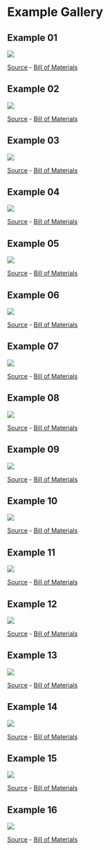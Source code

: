 # Example Gallery

## Example 01
![](ex01.png)

[Source](ex01.yml) - [Bill of Materials](ex01.bom.tsv)


## Example 02
![](ex02.png)

[Source](ex02.yml) - [Bill of Materials](ex02.bom.tsv)


## Example 03
![](ex03.png)

[Source](ex03.yml) - [Bill of Materials](ex03.bom.tsv)


## Example 04
![](ex04.png)

[Source](ex04.yml) - [Bill of Materials](ex04.bom.tsv)


## Example 05
![](ex05.png)

[Source](ex05.yml) - [Bill of Materials](ex05.bom.tsv)


## Example 06
![](ex06.png)

[Source](ex06.yml) - [Bill of Materials](ex06.bom.tsv)


## Example 07
![](ex07.png)

[Source](ex07.yml) - [Bill of Materials](ex07.bom.tsv)


## Example 08
![](ex08.png)

[Source](ex08.yml) - [Bill of Materials](ex08.bom.tsv)


## Example 09
![](ex09.png)

[Source](ex09.yml) - [Bill of Materials](ex09.bom.tsv)


## Example 10
![](ex10.png)

[Source](ex10.yml) - [Bill of Materials](ex10.bom.tsv)


## Example 11
![](ex11.png)

[Source](ex11.yml) - [Bill of Materials](ex11.bom.tsv)


## Example 12
![](ex12.png)

[Source](ex12.yml) - [Bill of Materials](ex12.bom.tsv)


## Example 13
![](ex13.png)

[Source](ex13.yml) - [Bill of Materials](ex13.bom.tsv)


## Example 14
![](ex14.png)

[Source](ex14.yml) - [Bill of Materials](ex14.bom.tsv)


## Example 15
![](ex15.png)

[Source](ex15.yml) - [Bill of Materials](ex15.bom.tsv)


## Example 16
![](ex16.png)

[Source](ex16.yml) - [Bill of Materials](ex16.bom.tsv)


